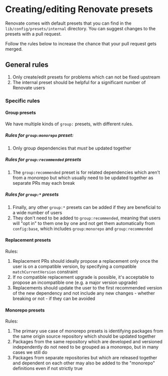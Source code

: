 # Creating/editing Renovate presets

Renovate comes with default presets that you can find in the `lib/config/presets/internal` directory.
You can suggest changes to the presets with a pull request.

Follow the rules below to increase the chance that your pull request gets merged.

## General rules

1. Only create/edit presets for problems which can not be fixed upstream
1. The internal preset should be helpful for a significant number of Renovate users

### Specific rules

#### Group presets

We have multiple kinds of `group:` presets, with different rules.

##### Rules for `group:monorepo` preset:

1. Only group dependencies that _must_ be updated together

##### Rules for `group:recommended` presets

1. The `group:recommended` preset is for related dependencies which aren't from a monorepo but which usually need to be updated together as separate PRs may each break

##### Rules for `group:*` presets

1. Finally, any other `group:*` presets can be added if they are beneficial to a wide number of users
2. They don't need to be added to `group:recommended`, meaning that users will "opt in" to them one by one and not get them automatically from `config:base`, which includes `group:monorepo` and `group:recommended`

#### Replacement presets

Rules:

1. Replacement PRs should ideally propose a replacement only once the user is on a compatible version, by specifying a compatible `matchCurrentVersion` constraint
1. If no compatible replacement upgrade is possible, it's acceptable to propose an incompatible one (e.g. a major version upgrade)
1. Replacements should update the user to the first recommended version of the new dependency and not include any new changes - whether breaking or not - if they can be avoided

#### Monorepo presets

Rules:

1. The primary use case of monorepo presets is identifying packages from the same origin source repository which should be updated together
1. Packages from the same repository which are developed and versioned independently do not need to be grouped as a monorepo, but in many cases we still do
1. Packages from separate repositories but which are released together and dependent on each other may also be added to the "monorepo" definitions even if not strictly true
